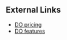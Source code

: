 <!-- usedin: [ _legacy_docker/deployment/cloud-do-v1.md, _maestro/Deployment/cloud-do-v1.md, _node/deployment/cloud-do-v1.md, _rails/deployment/cloud-do-v1.md, _skycap/deployment/cloud-do-v1.md] -->


## External Links

*   [DO pricing](https://digitalocean.com/pricing)
*   [DO features](https://digitalocean.com/features)

